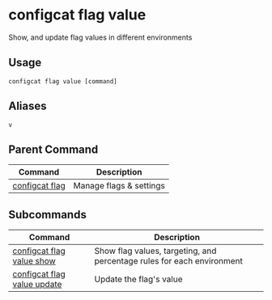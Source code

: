 # configcat flag value
Show, and update flag values in different environments
## Usage
```
configcat flag value [command]
```
## Aliases
`v`
## Parent Command
| Command | Description |
| ------ | ----------- |
| [configcat flag](configcat-flag.md) | Manage flags & settings |
## Subcommands
| Command | Description |
| ------ | ----------- |
| [configcat flag value show](configcat-flag-value-show.md) | Show flag values, targeting, and percentage rules for each environment |
| [configcat flag value update](configcat-flag-value-update.md) | Update the flag's value |
